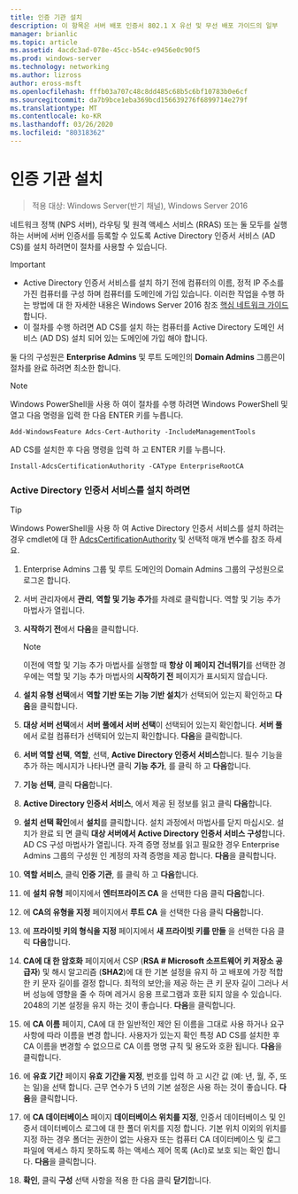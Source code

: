 ```yaml
---
title: 인증 기관 설치
description: 이 항목은 서버 배포 인증서 802.1 X 유선 및 무선 배포 가이드의 일부
manager: brianlic
ms.topic: article
ms.assetid: 4acdc3ad-078e-45cc-b54c-e9456e0c90f5
ms.prod: windows-server
ms.technology: networking
ms.author: lizross
author: eross-msft
ms.openlocfilehash: fffb03a707c48c8dd485c68b5c6bf10783b0e6cf
ms.sourcegitcommit: da7b9bce1eba369bcd156639276f6899714e279f
ms.translationtype: MT
ms.contentlocale: ko-KR
ms.lasthandoff: 03/26/2020
ms.locfileid: "80318362"
---
```

# <a name="install-the-certification-authority"></a>인증 기관 설치

>적용 대상: Windows Server(반기 채널), Windows Server 2016

네트워크 정책 (NPS 서버), 라우팅 및 원격 액세스 서비스 (RRAS) 또는 둘 모두를 실행 하는 서버에 서버 인증서를 등록할 수 있도록 Active Directory 인증서 서비스 (AD CS)를 설치 하려면이 절차를 사용할 수 있습니다.  
  
> [!IMPORTANT]  
> -   Active Directory 인증서 서비스를 설치 하기 전에 컴퓨터의 이름, 정적 IP 주소를 가진 컴퓨터를 구성 하며 컴퓨터를 도메인에 가입 있습니다. 이러한 작업을 수행 하는 방법에 대 한 자세한 내용은 Windows Server 2016 참조 [핵심 네트워크 가이드](https://technet.microsoft.com/windows-server-docs/networking/core-network-guide/core-network-guide)합니다.  
> -   이 절차를 수행 하려면 AD CS를 설치 하는 컴퓨터를 Active Directory 도메인 서비스 (AD DS) 설치 되어 있는 도메인에 가입 해야 합니다.  
  
둘 다의 구성원은 **Enterprise Admins** 및 루트 도메인의 **Domain Admins** 그룹은이 절차를 완료 하려면 최소한 합니다.  
  
> [!NOTE]  
> Windows PowerShell을 사용 하 여이 절차를 수행 하려면 Windows PowerShell 및 열고 다음 명령을 입력 한 다음 ENTER 키를 누릅니다.   
>   
> `Add-WindowsFeature Adcs-Cert-Authority -IncludeManagementTools`  
>   
> AD CS를 설치한 후 다음 명령을 입력 하 고 ENTER 키를 누릅니다.  
>   
> `Install-AdcsCertificationAuthority -CAType EnterpriseRootCA`  
  
### <a name="to-install-active-directory-certificate-services"></a>Active Directory 인증서 서비스를 설치 하려면  

> [!TIP]
> Windows PowerShell을 사용 하 여 Active Directory 인증서 서비스를 설치 하려는 경우 cmdlet에 대 한 [AdcsCertificationAuthority](https://docs.microsoft.com/powershell/module/adcsdeployment/install-adcscertificationauthority?view=win10-ps) 및 선택적 매개 변수를 참조 하세요.
  
1.  Enterprise Admins 그룹 및 루트 도메인의 Domain Admins 그룹의 구성원으로 로그온 합니다.  
  
2.  서버 관리자에서 **관리**, **역할 및 기능 추가**를 차례로 클릭합니다. 역할 및 기능 추가 마법사가 열립니다.  
  
3.  **시작하기 전**에서 **다음**을 클릭합니다.  
  
    > [!NOTE]  
    > 이전에 역할 및 기능 추가 마법사를 실행할 때 **항상 이 페이지 건너뛰기**를 선택한 경우에는 역할 및 기능 추가 마법사의 **시작하기 전** 페이지가 표시되지 않습니다.  
  
4.  **설치 유형 선택**에서 **역할 기반 또는 기능 기반 설치**가 선택되어 있는지 확인하고 **다음**을 클릭합니다.  
  
5.  **대상 서버 선택**에서 **서버 풀에서 서버 선택**이 선택되어 있는지 확인합니다. **서버 풀**에서 로컬 컴퓨터가 선택되어 있는지 확인합니다. **다음**을 클릭합니다.  
  
6.  **서버 역할 선택**,  **역할**, 선택, **Active Directory 인증서 서비스**합니다. 필수 기능을 추가 하는 메시지가 나타나면 클릭 **기능 추가**, 를 클릭 하 고 **다음**합니다.  
  
7.  **기능 선택**, 클릭 **다음**합니다.  
  
8.  **Active Directory 인증서 서비스**, 에서 제공 된 정보를 읽고 클릭 **다음**합니다.  
  
9. **설치 선택 확인**에서 **설치**를 클릭합니다. 설치 과정에서 마법사를 닫지 마십시오. 설치가 완료 되 면 클릭 **대상 서버에서 Active Directory 인증서 서비스 구성**합니다. AD CS 구성 마법사가 열립니다. 자격 증명 정보를 읽고 필요한 경우 Enterprise Admins 그룹의 구성원 인 계정의 자격 증명을 제공 합니다. **다음**을 클릭합니다.  
  
10. **역할 서비스**, 클릭 **인증 기관**, 를 클릭 하 고 **다음**합니다.  
  
11. 에 **설치 유형** 페이지에서 **엔터프라이즈 CA** 을 선택한 다음 클릭 **다음**합니다.  
  
12. 에 **CA의 유형을 지정** 페이지에서 **루트 CA** 을 선택한 다음 클릭 **다음**합니다.  
  
13. 에 **프라이빗 키의 형식을 지정** 페이지에서 **새 프라이빗 키를 만들** 을 선택한 다음 클릭 **다음**합니다.  
  
14. **CA에 대 한 암호화** 페이지에서 CSP (**RSA # Microsoft 소프트웨어 키 저장소 공급자**) 및 해시 알고리즘 (**SHA2**)에 대 한 기본 설정을 유지 하 고 배포에 가장 적합 한 키 문자 길이를 결정 합니다. 최적의 보안;을 제공 하는 큰 키 문자 길이 그러나 서버 성능에 영향을 줄 수 하며 레거시 응용 프로그램과 호환 되지 않을 수 있습니다. 2048의 기본 설정을 유지 하는 것이 좋습니다. **다음**을 클릭합니다.  
  
15. 에 **CA 이름** 페이지, CA에 대 한 일반적인 제안 된 이름을 그대로 사용 하거나 요구 사항에 따라 이름을 변경 합니다. 사용자가 있는지 확인 특정 AD CS를 설치한 후 CA 이름을 변경할 수 없으므로 CA 이름 명명 규칙 및 용도와 호환 됩니다. **다음**을 클릭합니다.  
  
16. 에 **유효 기간** 페이지 **유효 기간을 지정**, 번호를 입력 하 고 시간 값 (예: 년, 월, 주, 또는 일)을 선택 합니다. 근무 연수가 5 년의 기본 설정은 사용 하는 것이 좋습니다. **다음**을 클릭합니다.  
  
17. 에 **CA 데이터베이스** 페이지 **데이터베이스 위치를 지정**, 인증서 데이터베이스 및 인증서 데이터베이스 로그에 대 한 폴더 위치를 지정 합니다. 기본 위치 이외의 위치를 지정 하는 경우 폴더는 권한이 없는 사용자 또는 컴퓨터 CA 데이터베이스 및 로그 파일에 액세스 하지 못하도록 하는 액세스 제어 목록 (Acl)로 보호 되는 확인 합니다. **다음**을 클릭합니다.  
  
18. **확인**, 클릭 **구성** 선택 사항을 적용 한 다음 클릭 **닫기**합니다.  
  


